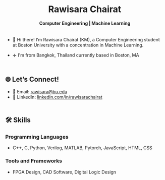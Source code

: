<h1 align="center">Rawisara Chairat</h1>
<p align="center">
  <b>Computer Engineering | Machine Learning</b>
</p>

<br style="line-height: 0.5;">  

- 🌟 Hi there! I’m Rawisara Chairat (KM), a Computer Engineering student at Boston University with a concentration in Machine Learning. 

- ✈️ I'm from Bangkok, Thailand currently based in Boston, MA

<br style="line-height: 0.5;">  

##  🌐 **Let’s Connect!**  

- 📧 Email: [rawisara@bu.edu](mailto:rawisara@bu.edu)  
- 🔗 LinkedIn: [linkedin.com/in/rawisarachairat](https://linkedin.com/in/rawisarachairat)  

<br style="line-height: 0.5;">  

## 🛠️ **Skills**  

### **Programming Languages**  
- C++, C, Python, Verilog, MATLAB, Pytorch, JavaScript, HTML, CSS  

### **Tools and Frameworks**  
- FPGA Design, CAD Software, Digital Logic Design  
